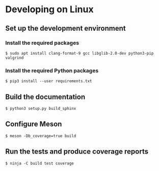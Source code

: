 # Developing on Linux

## Set up the development environment

### Install the required packages
```
$ sudo apt install clang-format-9 gcc libglib-2.0-dev python3-pip valgrind
```

### Install the required Python packages
```
$ pip3 install --user requirements.txt
```

## Build the documentation
```
$ python3 setup.py build_sphinx
```

## Configure Meson
```
$ meson -Db_coverage=true build
```

## Run the tests and produce coverage reports
```
$ ninja -C build test coverage
```
